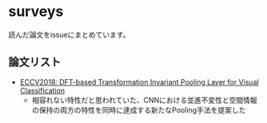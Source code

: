 # surveys

読んだ論文をissueにまとめています。

## 論文リスト

- [ECCV2018: DFT-based Transformation Invariant Pooling Layer for Visual Classification](https://github.com/tonouchi510/surveys/issues/1)
  - 相容れない特性だと思われていた、CNNにおける並進不変性と空間情報の保持の両方の特性を同時に達成する新たなPooling手法を提案した
